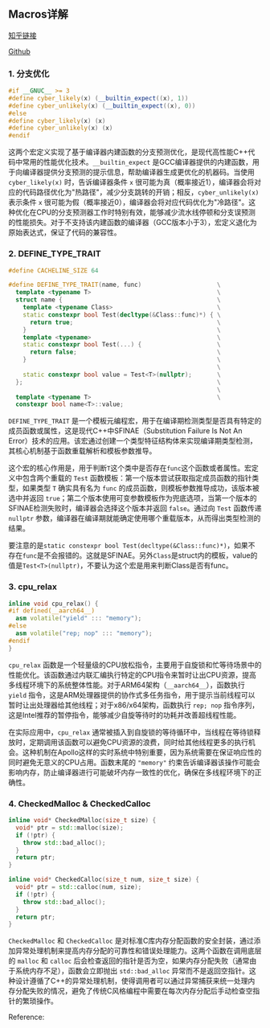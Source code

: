 <!--
 * @Author: LOTEAT
 * @Date: 2025-08-04 16:27:32
-->

## Macros详解

[知乎链接]()

[Github]()

### 1. 分支优化

```cpp
#if __GNUC__ >= 3
#define cyber_likely(x) (__builtin_expect((x), 1))
#define cyber_unlikely(x) (__builtin_expect((x), 0))
#else
#define cyber_likely(x) (x)
#define cyber_unlikely(x) (x)
#endif
```

这两个宏定义实现了基于编译器内建函数的分支预测优化，是现代高性能C++代码中常用的性能优化技术。`__builtin_expect` 是GCC编译器提供的内建函数，用于向编译器提供分支预测的提示信息，帮助编译器生成更优化的机器码。当使用 `cyber_likely(x)` 时，告诉编译器条件 `x` 很可能为真（概率接近1），编译器会将对应的代码路径优化为"热路径"，减少分支跳转的开销；相反，`cyber_unlikely(x)` 表示条件 `x` 很可能为假（概率接近0），编译器会将对应代码优化为"冷路径"。这种优化在CPU的分支预测器工作时特别有效，能够减少流水线停顿和分支误预测的性能损失。对于不支持该内建函数的编译器（GCC版本小于3），宏定义退化为原始表达式，保证了代码的兼容性。

### 2. DEFINE_TYPE_TRAIT

```cpp
#define CACHELINE_SIZE 64

#define DEFINE_TYPE_TRAIT(name, func)                     \
  template <typename T>                                   \
  struct name {                                           \
    template <typename Class>                             \
    static constexpr bool Test(decltype(&Class::func)*) { \
      return true;                                        \
    }                                                     \
    template <typename>                                   \
    static constexpr bool Test(...) {                     \
      return false;                                       \
    }                                                     \
                                                          \
    static constexpr bool value = Test<T>(nullptr);       \
  };                                                      \
                                                          \
  template <typename T>                                   \
  constexpr bool name<T>::value;
```

`DEFINE_TYPE_TRAIT` 是一个模板元编程宏，用于在编译期检测类型是否具有特定的成员函数或属性，这是现代C++中SFINAE（Substitution Failure Is Not An Error）技术的应用。该宏通过创建一个类型特征结构体来实现编译期类型检测，其核心机制基于函数重载解析和模板参数推导。

这个宏的核心作用是，用于判断`T`这个类中是否存在`func`这个函数或者属性。宏定义中包含两个重载的 `Test` 函数模板：第一个版本尝试获取指定成员函数的指针类型，如果类型 `T` 确实具有名为 `func` 的成员函数，则模板参数推导成功，该版本被选中并返回 `true`；第二个版本使用可变参数模板作为兜底选项，当第一个版本的SFINAE检测失败时，编译器会选择这个版本并返回 `false`。通过向 `Test` 函数传递 `nullptr` 参数，编译器在编译期就能确定使用哪个重载版本，从而得出类型检测的结果。

要注意的是`static constexpr bool Test(decltype(&Class::func)*)`，如果不存在`func`是不会报错的。这就是SFINAE。另外`Class`是struct内的模板，value的值是`Test<T>(nullptr)`，不要认为这个宏是用来判断Class是否有func。

### 3. cpu_relax

```cpp
inline void cpu_relax() {
#if defined(__aarch64__)
  asm volatile("yield" ::: "memory");
#else
  asm volatile("rep; nop" ::: "memory");
#endif
}
```

`cpu_relax` 函数是一个轻量级的CPU放松指令，主要用于自旋锁和忙等待场景中的性能优化。该函数通过内联汇编执行特定的CPU指令来暂时让出CPU资源，提高多线程环境下的系统整体性能。对于ARM64架构（`__aarch64__`），函数执行 `yield` 指令，这是ARM处理器提供的协作式多任务指令，用于提示当前线程可以暂时让出处理器给其他线程；对于x86/x64架构，函数执行 `rep; nop` 指令序列，这是Intel推荐的暂停指令，能够减少自旋等待时的功耗并改善超线程性能。

在实际应用中，`cpu_relax` 通常被插入到自旋锁的等待循环中，当线程在等待锁释放时，定期调用该函数可以避免CPU资源的浪费，同时给其他线程更多的执行机会。这种机制在Apollo这样的实时系统中特别重要，因为系统需要在保证响应性的同时避免无意义的CPU占用。函数末尾的 `"memory"` 约束告诉编译器该操作可能会影响内存，防止编译器进行可能破坏内存一致性的优化，确保在多线程环境下的正确性。

### 4. CheckedMalloc & CheckedCalloc

```cpp
inline void* CheckedMalloc(size_t size) {
  void* ptr = std::malloc(size);
  if (!ptr) {
    throw std::bad_alloc();
  }
  return ptr;
}

inline void* CheckedCalloc(size_t num, size_t size) {
  void* ptr = std::calloc(num, size);
  if (!ptr) {
    throw std::bad_alloc();
  }
  return ptr;
}
```

`CheckedMalloc` 和 `CheckedCalloc` 是对标准C库内存分配函数的安全封装，通过添加异常处理机制来提高内存分配的可靠性和错误处理能力。这两个函数在调用底层的 `malloc` 和 `calloc` 后会检查返回的指针是否为空，如果内存分配失败（通常由于系统内存不足），函数会立即抛出 `std::bad_alloc` 异常而不是返回空指针。这种设计遵循了C++的异常处理机制，使得调用者可以通过异常捕获来统一处理内存分配失败的情况，避免了传统C风格编程中需要在每次内存分配后手动检查空指针的繁琐操作。



Reference:

